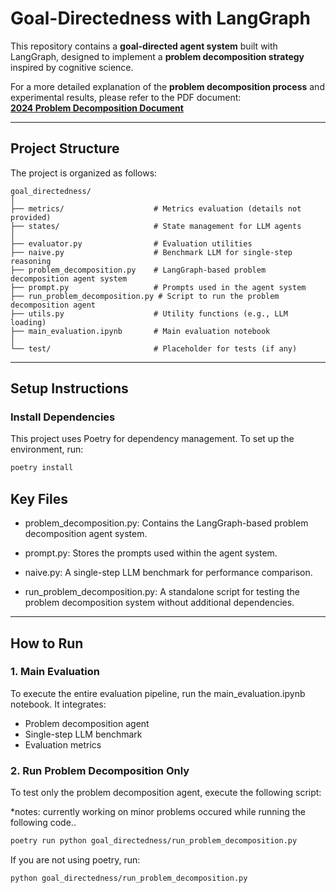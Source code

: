 # **Goal-Directedness with LangGraph**

This repository contains a **goal-directed agent system** built with LangGraph, designed to implement a **problem decomposition strategy** inspired by cognitive science.

For a more detailed explanation of the **problem decomposition process** and experimental results, please refer to the PDF document:  
[**2024 Problem Decomposition Document**](2024%20Problem%20Decomposition%20Document%20-%20Sangbin%20Yun.pdf)

---

## **Project Structure**

The project is organized as follows:

```plaintext
goal_directedness/
│
├── metrics/                    # Metrics evaluation (details not provided)
├── states/                     # State management for LLM agents
│
├── evaluator.py                # Evaluation utilities
├── naive.py                    # Benchmark LLM for single-step reasoning
├── problem_decomposition.py    # LangGraph-based problem decomposition agent system
├── prompt.py                   # Prompts used in the agent system
├── run_problem_decomposition.py # Script to run the problem decomposition agent
├── utils.py                    # Utility functions (e.g., LLM loading)
├── main_evaluation.ipynb       # Main evaluation notebook
│
└── test/                       # Placeholder for tests (if any)
```

---

## **Setup Instructions**
### Install Dependencies
This project uses Poetry for dependency management. To set up the environment, run:

```bash
poetry install
```

## **Key Files**
- problem_decomposition.py: 
Contains the LangGraph-based problem decomposition agent system.

- prompt.py: 
Stores the prompts used within the agent system.

- naive.py: 
A single-step LLM benchmark for performance comparison.

- run_problem_decomposition.py: 
A standalone script for testing the problem decomposition system without additional dependencies.

---

## How to Run
### 1. Main Evaluation
To execute the entire evaluation pipeline, run the main_evaluation.ipynb notebook. It integrates:

- Problem decomposition agent
- Single-step LLM benchmark
- Evaluation metrics

### 2. Run Problem Decomposition Only
To test only the problem decomposition agent, execute the following script:

*notes: currently working on minor problems occured while running the following code..

```bash
poetry run python goal_directedness/run_problem_decomposition.py
```

If you are not using poetry, run:
```bash
python goal_directedness/run_problem_decomposition.py
```

